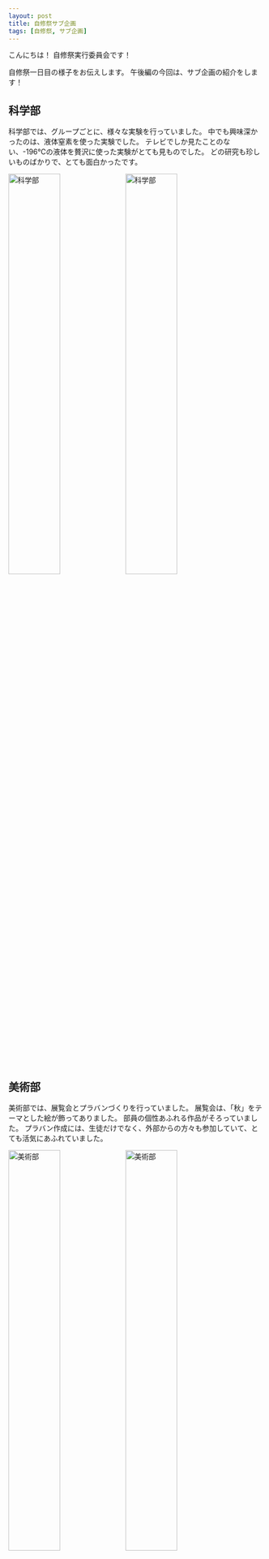 ```yaml
---
layout: post
title: 自修祭サブ企画
tags: [自修祭, サブ企画]
---
```


こんにちは！
自修祭実行委員会です！

自修祭一日目の様子をお伝えします。
午後編の今回は、サブ企画の紹介をします！

## 科学部
科学部では、グループごとに、様々な実験を行っていました。
中でも興味深かったのは、液体窒素を使った実験でした。
テレビでしか見たことのない、-196℃の液体を贅沢に使った実験がとても見ものでした。
どの研究も珍しいものばかりで、とても面白かったです。

<img src="https://jsfes.github.io/img/1015-2/1.JPG" alt="科学部" width="45%" style="display: inline;">
<img src="https://jsfes.github.io/img/1015-2/2.JPG" alt="科学部" width="45%" style="display: inline;">

## 美術部
美術部では、展覧会とプラバンづくりを行っていました。
展覧会は、「秋」をテーマとした絵が飾ってありました。
部員の個性あふれる作品がそろっていました。
プラバン作成には、生徒だけでなく、外部からの方々も参加していて、とても活気にあふれていました。

<img src="https://jsfes.github.io/img/1015-2/3.JPG" alt="美術部" width="45%" style="display: inline;">
<img src="https://jsfes.github.io/img/1015-2/4.JPG" alt="美術部" width="45%" style="display: inline;">

## com+com
自修館の図書館、通称com+comでは、ダーツと紙飛行機飛ばし大会が行われていました。
ダーツでは、先に磁石がついている矢をキャラクターの顔の的めがけて投げるゲームです。
ゲームをすることで、UVレジンを使ったチャームやしおりが貰えます。
紙飛行機大会では、参加者が紙飛行機を作り、その距離を競う大会です。
最も遠くに飛ばせた人が、ダーツと同じく、景品がもらえます。

<img src="https://jsfes.github.io/img/1015-2/5.JPG" alt="com+com" width="45%" style="display: inline;">
<img src="https://jsfes.github.io/img/1015-2/6.JPG" alt="com+com" width="45%" style="display: inline;">

## 生徒会本部・委員会展示
昨日の記事でも紹介した、4Fホームで行われている、生徒会本部と委員会による活動報告の展示です。
ポスター展示だけでなく、動画の展示や生徒会役員による説明などがありました。
厚生委員会による赤い羽根募金も行っており、たくさんの方にご協力いただきました。

<img src="https://jsfes.github.io/img/1015-2/7.JPG" alt="委員会" width="45%" style="display: inline;">
<img src="https://jsfes.github.io/img/1015-2/8.JPG" alt="赤い羽根" width="35%" style="display: inline;">

## JIC
JICでは、生徒会本部や委員会展示と同様に、活動内容の紹介を行っていました。
それに加え、フェアトレード商品販売会も行っていました。
取材班が向かった時には、すでに、一部商品がなくなっていました。
回数ごとに出す量を決めているらしく、今売り切れたからといって、その後の回の商品が無くなる心配はないそうです。
もし、買いたいものがあるのであれば、お早めに訪れることをお勧めします。

<img src="https://jsfes.github.io/img/1015-2/9.JPG" alt="jic" width="45%" style="display: inline;">
<img src="https://jsfes.github.io/img/1015-2/10.JPG" alt="jic" width="45%" style="display: inline;">

## バザー
日用品、髪につける装飾品、食器、今治タオルなど、よく見るものから、珍しいものまで、たくさん売られていました。
これらはすべて、在校生宅より寄付されたものです。
これらの収益は生徒会に行き、学校生活をより良いものにするために利用されます。

<img src="https://jsfes.github.io/img/1015-2/11.JPG" alt="バザー" width="35%" style="display: inline;">
<img src="https://jsfes.github.io/img/1015-2/12.JPG" alt="バザー" width="45%" style="display: inline;">

## キャンドル作り
好きな色のキャンドルを作ることができる企画です。
これは、蝋燭を溶かし、色を付ける作業を体験することができます。
蝋燭を固めるのには時間がかかるので、二日目に参加しようと考えている方は、お早めに。

<img src="https://jsfes.github.io/img/1015-2/13.JPG" alt="キャンドル" width="45%" style="display: inline;">
<img src="https://jsfes.github.io/img/1015-2/14.JPG" alt="キャンドル" width="45%" style="display: inline;">
